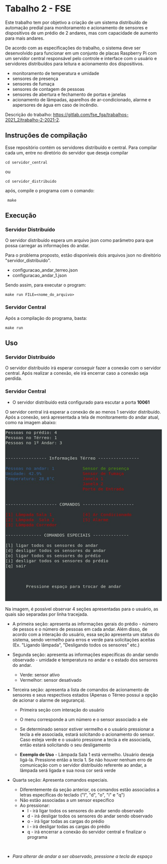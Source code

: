# Tabalho 2 - FSE

Este trabalho tem por objetivo a criação de um sistema distribuído de automação predial para monitoramento e acionamento de sensores e dispositivos de um prédio de 2 andares, mas com capacidade de aumento para mais andares.

De acordo com as especificações do trabalho, o sistema deve ser desenvolvido para funcionar em um conjunto de placas Raspberry Pi com um servidor central responsável pelo controle e interface com o usuário e servidores distribuídos para leitura e acionamento dos dispositivos. 
- monitoramento de temperatura e umidade
- sensores de presença
- sensores de fumaça
- sensores de contagem de pessoas
- sensores de abertura e fechamento de portas e janelas
- acionamento de lâmpadas, aparelhos de ar-condicionado, alarme e aspersores de água em caso de incêndio.

Descrição do trabalho: https://gitlab.com/fse_fga/trabalhos-2021_2/trabalho-2-2021-2.

## Instruções de compilação

Esse repositório contém os servidores distribuído e central. Para compilar cada um, entre no diretório do servidor que deseja compilar

```
cd servidor_central
```
ou
```
cd servidor_distribuido
```
após, compile o programa com o comando:

```
 make
```

## Execução

### Servidor Distribuído

O servidor distribuído espera um arquivo json como parâmetro para que possa carregar as informações do andar.

Para o problema proposto, estão disponíveis dois arquivos json no direitório "servidor_distribuido". 

- configuracao_andar_terreo.json
- configuracao_andar_1.json


Sendo assim, para executar o program:

```
make run FILE=<nome_do_arquivo>
```

### Servidor Central

Após a compilação do programa, basta: 

```
make run
```

## Uso 

### Servidor Distribuído

O servidor distribuído irá esperar conseguir fazer a conexão com o servidor central. Após realizar a conexão, ele irá encerrar caso a conexão seja perdida. 

### Servidor Central

- O servidor distribuído está configurado para escutar a porta **10061**

O servidor central irá esperar a conexão de ao menos 1 servidor distribuído. Após a conexão, será apresentada a tela de monitoramento do andar atual, como na imagem abaixo:



![](./assets/principal.jpeg)

Na imagem, é possível observar 4 seções apresentadas para o usuário, as quais são separadas por linha tracejada. 

- A primeira seção: apresenta as informações gerais do prédio - número de pessos e o número de pessoas em cada andar. Além disso, de acordo com a interação do usuário, essa seção apresenta um status do sistema, sendo vermelho para erros e verde para solicitações aceitas (Ex. "Ligando lâmpada", "Desligando todos os sensores" etc.)

- Segunda seção: apresenta as informações específicas do andar sendo observado - umidade e temperatura no andar e o estado dos sensores do andar.
    
    - Verde: sensor ativo
    - Vermelhor: sensor desativado

- Terceira seção: apresenta a lista de comandos de acionamento de sensores e seus respectivos estados (Apenas o Térreo possui a opção de acionar o alarme de segurança).
    
    - Primeira seção com interação do usuário
    - O menu corresponde a um número e o sensor associado a ele
    - Se determinado sensor estiver vermelho e o usuário pressionar a tecla a ele associada, estará solcitando o acionamento do sensor. Caso esteja verde e o usuário pressione a tecla a ele associada, então estará solicitando o seu desligamento

    - **Exemplo de Uso** - Lâmpada Sala 1 está vermelho. Usuário deseja ligá-la. Pressione então a tecla 1. Se não houver nenhum erro de comunicação com o servidor distribuído referente ao andar, a lâmpada será ligada e sua nova cor será verde

- Quarta seção: Apresenta comandos especiais. 
    
    - Diferentemente da seção anterior, os comandos estão associados a letras específicas do teclado ("l", "d", "o", "i" e "q")
    - Não estão associadas a um sensor específico
    - Ao pressionar:
        - l - irá ligar todos os sensores do andar sendo observado
        - d - irá desligar todos os sensores do andar sendo observado
        - o - irá ligar todas as cargas do prédio
        - i - irá desligar todas as cargas do prédio
        - q - irá encerrar a conexão do servidor central e finalizar o programa 

<br>

- *Para alterar de andar a ser observado, pressione a tecla de espaço*